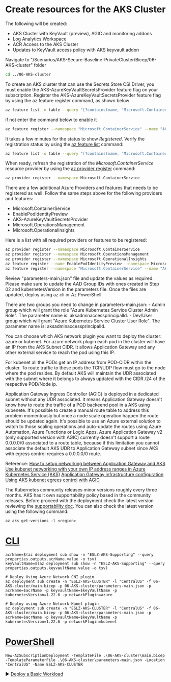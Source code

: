 # Create resources for the AKS Cluster

The following will be created:

* AKS Cluster with KeyVault (preview), AGIC and monitoring addons
* Log Analytics Workspace
* ACR Access to the AKS Cluster
* Updates to KeyVault access policy with AKS keyvault addon

Navigate to "/Scenarios/AKS-Secure-Baseline-PrivateCluster/Bicep/06-AKS-cluster" folder

```bash
cd ../06-AKS-cluster
```

To create an AKS cluster that can use the Secrets Store CSI Driver, you must enable the AKS-AzureKeyVaultSecretsProvider feature flag on your subscription. Register the AKS-AzureKeyVaultSecretsProvider feature flag by using the az feature register command, as shown below

```bash
az feature list -o table --query "[?contains(name, 'Microsoft.ContainerService/AKS-AzureKeyVaultSecretsProvider')].{Name:name,State:properties.state}"
```

if not enter the command below to enable it

```bash
az feature register --namespace "Microsoft.ContainerService" --name "AKS-AzureKeyVaultSecretsProvider"
```

It takes a few minutes for the status to show *Registered*. Verify the registration status by using the [az feature list](https://docs.microsoft.com/en-us/cli/azure/feature#az_feature_list) command:

```bash
az feature list -o table --query "[?contains(name, 'Microsoft.ContainerService/AKS-AzureKeyVaultSecretsProvider')].{Name:name,State:properties.state}"
```

When ready, refresh the registration of the *Microsoft.ContainerService* resource provider by using the [az provider register](https://docs.microsoft.com/en-us/cli/azure/provider#az_provider_register) command:

```bash
az provider register --namespace Microsoft.ContainerService
```

There are a few additional Azure Providers and features that needs to be registered as well. Follow the same steps above for the following providers and features:

- Microsoft.ContainerService
- EnablePodIdentityPreview
- AKS-AzureKeyVaultSecretsProvider
- Microsoft.OperationsManagement
- Microsoft.OperationalInsights

Here is a list with all required providers or features to be registered:

```bash
az provider register --namespace Microsoft.ContainerService
az provider register --namespace Microsoft.OperationsManagement
az provider register --namespace Microsoft.OperationalInsights
az feature register --name EnablePodIdentityPreview --namespace Microsoft.ContainerService
az feature register --namespace "Microsoft.ContainerService" --name "AKS-AzureKeyVaultSecretsProvider"
```

Review "parameters-main.json" file and update the values as required. Please make sure to update the AAD Group IDs with ones created in Step 02 and kubernetesVersion in the parameters file. Once the files are updated, deploy using az cli or Az PowerShell.

There are two groups you need to change in parameters-main.json: 
    - Admin group which will grant the role "Azure Kubernetes Service Cluster Admin Role". The parameter name is: aksadminaccessprincipalId.
    - Dev/User group which will grant "Azure Kubernetes Service Cluster User Role". The parameter name is: aksadminaccessprincipalId.

You can choose which AKS network plugin you want to deploy the cluster: azure or kubenet.
For azure network plugin each pod in the cluster will have an IP from the AKS Subnet CIDR. It allows Application Gateway and any other external service to reach the pod using this IP.

For kubenet all the PODs get an IP address from POD-CIDR within the cluster. To route traffic to these pods the TCP/UDP flow must go to the node where the pod resides. By default AKS will maintain the UDR associated with the subnet where it belongs to always updated with the CIDR /24 of the respective POD/Node ip.

Application Gateway Ingress Controller (AGIC) is deployed in a dedicated subnet without any UDR associated. It means Application Gateway doesn't know how to route the traffic of a POD backeend pool in a AKS using kubenete. It's possible to create a manual route table to address this problem momentously but once a node scale operation happen the route should be updated again. It's possible to use an Azure external solution to watch to those scaling operations and auto-update the routes using Azure Automation, Azure Functions or Logic Apps. Azure Application Gateway v2 (only supported version with AGIC) currently doesn't support a route 0.0.0.0/0 associated to a route table, because if this limitation you cannot associate the default AKS UDR to Application Gateway subnet since AKS with egress control requires a 0.0.0.0/0 route.

Reference:
[How to setup networking between Application Gateway and AKS](https://azure.github.io/application-gateway-kubernetes-ingress/how-tos/networking/)
[Use kubenet networking with your own IP address ranges in Azure Kubernetes Service (AKS)](https://docs.microsoft.com/en-us/azure/aks/configure-kubenet)
[Application Gateway infrastructure configuration](https://docs.microsoft.com/en-us/azure/application-gateway/configuration-infrastructure#supported-user-defined-routes)
[Using AKS kubenet egrees control with AGIC](https://github.com/Welasco/AKS-AGIC-UDR-AutoUpdate)

The Kubernetes community releases minor versions roughly every three months. AKS has it own supportability policy based in the community releases. Before proceed with the deployment check the latest version reviewing the [supportability doc](https://docs.microsoft.com/en-us/azure/aks/supported-kubernetes-versions). You can also check the latest version using the following command:

```azurecli
az aks get-versions -l <region>
```
# [CLI](#tab/CLI)

```azurecli
acrName=$(az deployment sub show -n "ESLZ-AKS-Supporting" --query properties.outputs.acrName.value -o tsv)
keyVaultName=$(az deployment sub show -n "ESLZ-AKS-Supporting" --query properties.outputs.keyvaultName.value -o tsv)

# Deploy Using Azure Network CNI plugin
az deployment sub create -n "ESLZ-AKS-CLUSTER" -l "CentralUS" -f 06-AKS-cluster/main.bicep -p 06-AKS-cluster/parameters-main.json -p acrName=$acrName -p keyvaultName=$keyVaultName -p kubernetesVersion=1.22.6 -p networkPlugin=azure

# Deploy using Azure Network Kunet plugin
az deployment sub create -n "ESLZ-AKS-CLUSTER" -l "CentralUS" -f 06-AKS-cluster/main.bicep -p 06-AKS-cluster/parameters-main.json -p acrName=$acrName -p keyvaultName=$keyVaultName -p kubernetesVersion=1.22.6 -p networkPlugin=kubenet
```

# [PowerShell](#tab/PowerShell)

```azurepowershell
New-AzSubscriptionDeployment -TemplateFile .\06-AKS-cluster\main.bicep -TemplateParameterFile .\06-AKS-cluster\parameters-main.json -Location "CentralUS" -Name ESLZ-AKS-CLUSTER
```

:arrow_forward: [Deploy a Basic Workload](./07-workload.md)